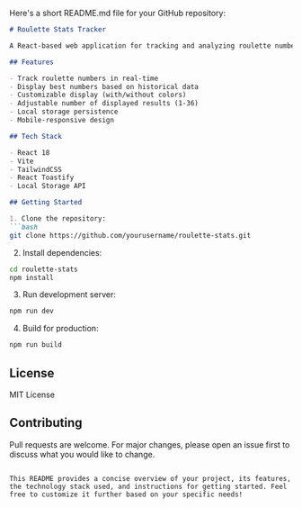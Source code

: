 Here's a short README.md file for your GitHub repository:

```markdown
# Roulette Stats Tracker

A React-based web application for tracking and analyzing roulette numbers. Built with React, Vite, and TailwindCSS.

## Features

- Track roulette numbers in real-time
- Display best numbers based on historical data
- Customizable display (with/without colors)
- Adjustable number of displayed results (1-36)
- Local storage persistence
- Mobile-responsive design

## Tech Stack

- React 18
- Vite
- TailwindCSS
- React Toastify
- Local Storage API

## Getting Started

1. Clone the repository:
```bash
git clone https://github.com/yourusername/roulette-stats.git
```

2. Install dependencies:
```bash
cd roulette-stats
npm install
```

3. Run development server:
```bash
npm run dev
```

4. Build for production:
```bash
npm run build
```

## License

MIT License

## Contributing

Pull requests are welcome. For major changes, please open an issue first to discuss what you would like to change.
```

This README provides a concise overview of your project, its features, the technology stack used, and instructions for getting started. Feel free to customize it further based on your specific needs!

